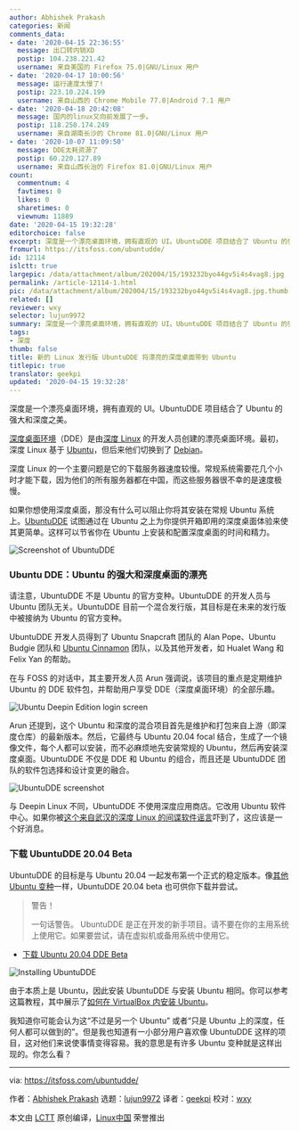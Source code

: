 ```yaml
---
author: Abhishek Prakash
categories: 新闻
comments_data:
- date: '2020-04-15 22:36:55'
  message: 出口转内销XD
  postip: 104.238.221.42
  username: 来自美国的 Firefox 75.0|GNU/Linux 用户
- date: '2020-04-17 10:00:56'
  message: 运行速度太慢了!
  postip: 223.10.224.199
  username: 来自山西的 Chrome Mobile 77.0|Android 7.1 用户
- date: '2020-04-18 20:42:08'
  message: 国内的linux又向前发展了一步。
  postip: 118.250.174.249
  username: 来自湖南长沙的 Chrome 81.0|GNU/Linux 用户
- date: '2020-10-07 11:09:50'
  message: DDE太耗资源了
  postip: 60.220.127.89
  username: 来自山西长治的 Firefox 81.0|GNU/Linux 用户
count:
  commentnum: 4
  favtimes: 0
  likes: 0
  sharetimes: 0
  viewnum: 11889
date: '2020-04-15 19:32:28'
editorchoice: false
excerpt: 深度是一个漂亮桌面环境，拥有直观的 UI。UbuntuDDE 项目结合了 Ubuntu 的强大和深度之美。
fromurl: https://itsfoss.com/ubuntudde/
id: 12114
islctt: true
largepic: /data/attachment/album/202004/15/193232byo44gv5i4s4vag8.jpg
permalink: /article-12114-1.html
pic: /data/attachment/album/202004/15/193232byo44gv5i4s4vag8.jpg.thumb.jpg
related: []
reviewer: wxy
selector: lujun9972
summary: 深度是一个漂亮桌面环境，拥有直观的 UI。UbuntuDDE 项目结合了 Ubuntu 的强大和深度之美。
tags:
- 深度
thumb: false
title: 新的 Linux 发行版 UbuntuDDE 将漂亮的深度桌面带到 Ubuntu
titlepic: true
translator: geekpi
updated: '2020-04-15 19:32:28'
---
```


深度是一个漂亮桌面环境，拥有直观的 UI。UbuntuDDE 项目结合了 Ubuntu 的强大和深度之美。


[深度桌面环境](https://www.deepin.org/en/dde/)（DDE）是由[深度 Linux](https://www.deepin.org/en/) 的开发人员创建的漂亮桌面环境。最初，深度 Linux 基于 [Ubuntu](https://ubuntu.com/)，但后来他们切换到了 [Debian](https://www.debian.org/)。


深度 Linux 的一个主要问题是它的下载服务器速度较慢。常规系统需要花几个小时才能下载，因为他们的所有服务器都在中国，而这些服务器很不幸的是速度极慢。


如果你想使用深度桌面，那没有什么可以阻止你将其安装在常规 Ubuntu 系统上。[UbuntuDDE](https://ubuntudde.com/) 试图通过在 Ubuntu 之上为你提供开箱即用的深度桌面体验来使其更简单。这样可以节省你在 Ubuntu 上安装和配置深度桌面的时间和精力。


![Screenshot of UbuntuDDE](/data/attachment/album/202004/15/193232byo44gv5i4s4vag8.jpg)


### Ubuntu DDE：Ubuntu 的强大和深度桌面的漂亮


请注意，UbuntuDDE 不是 Ubuntu 的官方变种。UbuntuDDE 的开发人员与 Ubuntu 团队无关。UbuntuDDE 目前一个混合发行版，其目标是在未来的发行版中被接纳为 Ubuntu 的官方变种。


UbuntuDDE 开发人员得到了 Ubuntu Snapcraft 团队的 Alan Pope、Ubuntu Budgie 团队和 [Ubuntu Cinnamon](https://itsfoss.com/ubuntu-cinnamon/) 团队，以及其他开发者，如 Hualet Wang 和 Felix Yan 的帮助。


在与 FOSS 的对话中，其主要开发人员 Arun 强调说，该项目的重点是定期维护 Ubuntu 的 DDE 软件包，并帮助用户享受 DDE（深度桌面环境）的全部乐趣。


![Ubuntu Deepin Edition login screen](/data/attachment/album/202004/15/193233d9hq0gigilg0e828.jpg)


Arun 还提到，这个 Ubuntu 和深度的混合项目首先是维护和打包来自上游（即深度仓库）的最新版本。然后，它最终与 Ubuntu 20.04 focal 结合，生成了一个镜像文件，每个人都可以安装，而不必麻烦地先安装常规的 Ubuntu，然后再安装深度桌面。UbuntuDDE 不仅是 DDE 和 Ubuntu 的组合，而且还是 UbuntuDDE 团队的软件包选择和设计变更的融合。


![UbuntuDDE screenshot](/data/attachment/album/202004/15/193234ov4927z3la89ogo2.jpg)


与 Deepin Linux 不同，UbuntuDDE 不使用深度应用商店。它改用 Ubuntu 软件中心。如果你被[这个来自武汉的深度 Linux 的间谍软件谣言](https://www.deepin.org/en/2018/04/14/linux-deepin-is-not-spyware/)吓到了，这应该是一个好消息。


### 下载 UbuntuDDE 20.04 Beta


UbuntuDDE 的目标是与 Ubuntu 20.04 一起发布第一个正式的稳定版本。像[其他 Ubuntu 变种](https://itsfoss.com/which-ubuntu-install/)一样，UbuntuDDE 20.04 beta 也可供你下载并尝试。



> 
> 警告！
> 
> 
> 一句话警告。 UbuntuDDE 是正在开发的新手项目。请不要在你的主用系统上使用它。如果要尝试，请在虚拟机或备用系统中使用它。
> 
> 
> 


* [下载 Ubuntu 20.04 DDE Beta](https://ubuntudde.com/download/)


![Installing UbuntuDDE](/data/attachment/album/202004/15/193235dxxa0f7sca6j6atw.jpg)


由于本质上是 Ubuntu，因此安装 UbuntuDDE 与安装 Ubuntu 相同。你可以参考这篇教程，其中展示了[如何在 VirtualBox 内安装 Ubuntu](https://itsfoss.com/install-linux-in-virtualbox/)。


我知道你可能会认为这“不过是另一个 Ubuntu” 或者“只是 Ubuntu 上的深度，任何人都可以做到的”。但是我也知道有一小部分用户喜欢像 UbuntuDDE 这样的项目，这对他们来说使事情变得容易。我的意思是有许多 Ubuntu 变种就是这样出现的。你怎么看？




---


via: <https://itsfoss.com/ubuntudde/>


作者：[Abhishek Prakash](https://itsfoss.com/author/abhishek/) 选题：[lujun9972](https://github.com/lujun9972) 译者：[geekpi](https://github.com/geekpi) 校对：[wxy](https://github.com/wxy)


本文由 [LCTT](https://github.com/LCTT/TranslateProject) 原创编译，[Linux中国](https://linux.cn/) 荣誉推出